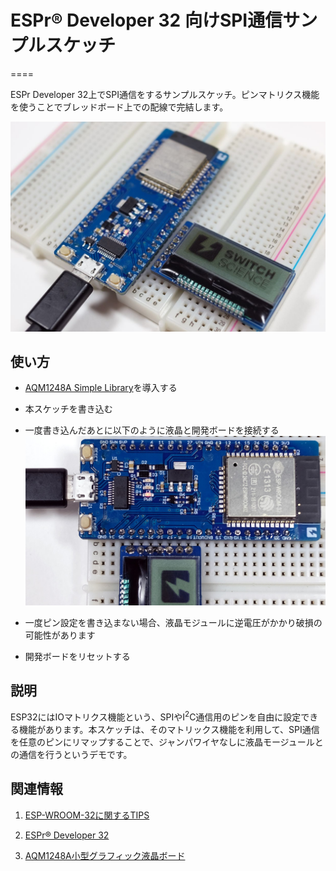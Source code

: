 # ESPr® Developer 32 向けSPI通信サンプルスケッチ
====

ESPr Developer 32上でSPI通信をするサンプルスケッチ。ピンマトリクス機能を使うことでブレッドボード上での配線で完結します。

![全体の様子](board.jpg)

使い方
----

 + [AQM1248A Simple Library](https://github.com/SWITCHSCIENCE/samplecodes/tree/master/AQM1248A_breakout/Arduino/AQM1248A_lib)を導入する

 + 本スケッチを書き込む

 + 一度書き込んだあとに以下のように液晶と開発ボードを接続する
  ![配線図](connect.jpg)
  + 一度ピン設定を書き込まない場合、液晶モジュールに逆電圧がかかり破損の可能性があります

 + 開発ボードをリセットする


説明
----

 ESP32にはIOマトリクス機能という、SPIやI<sup>2</sup>C通信用のピンを自由に設定できる機能があります。本スケッチは、そのマトリックス機能を利用して、SPI通信を任意のピンにリマップすることで、ジャンパワイヤなしに液晶モージュールとの通信を行うというデモです。

関連情報
----

 1. [ESP-WROOM-32に関するTIPS](http://trac.switch-science.com/wiki/esp32_tips)

 2. [ESPr® Developer 32](https://www.switch-science.com/catalog/3210/)

 3. [AQM1248A小型グラフィック液晶ボード](https://www.switch-science.com/catalog/2608/)
